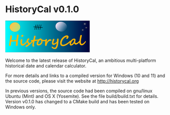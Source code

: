 # HistoryCal v0.1.0

![Glich logo](./images/logo2/logo2.png)

Welcome to the latest release of HistoryCal, an ambitious multi-platform
historical date and calendar calculator.

For more details and links to a compiled version for Windows (10 and 11) and the source code, please visit the website at http://historycal.org

In previous versions,
the source code had been compiled on gnu/linux Ubuntu (Mint) and OS X (Yosemite).
See the file build/build.txt for details.
Version v0.1.0 has changed to a CMake build and has been tested on Windows only.

